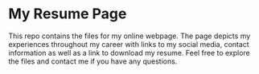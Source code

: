 # My Resume Page
This repo contains the files for my online webpage. 
The page depicts my experiences throughout my career with links to my social media, contact information as well as a link to download my resume. Feel free to explore the files and contact me if you have any questions.
